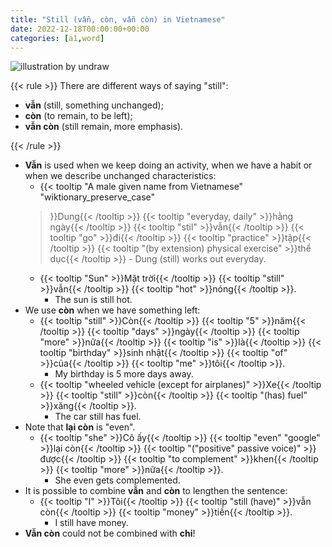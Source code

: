 ```yaml
---
title: "Still (vẫn, còn, vẫn còn) in Vietnamese"
date: 2022-12-18T00:00:00+00:00
categories: [a1,word]
---
```


![illustration by undraw](/images/undraw_Percentages_re_a1ao.png)

{{< rule >}}
There are different ways of saying "still":

- **vẫn** (still, something unchanged);
- **còn** (to remain, to be left);
- **vẫn còn** (still remain, more emphasis).

{{< /rule >}}

- **Vẫn** is used when we keep doing an activity, when we have a habit
  or when we describe unchanged characteristics:
    - {{< tooltip
        "A male given name from Vietnamese"
        "wiktionary_preserve_case"
    >}}Dung{{< /tooltip >}}
    {{< tooltip "everyday, daily" >}}hằng ngày{{< /tooltip >}}
    {{< tooltip "stil" >}}vẫn{{< /tooltip >}}
    {{< tooltip "go" >}}đi{{< /tooltip >}}
    {{< tooltip "practice" >}}tập{{< /tooltip >}}
    {{< tooltip "(by extension) physical exercise" >}}thể dục{{< /tooltip >}}
        - Dung (still) works out everyday.
    - {{< tooltip "Sun" >}}Mặt trời{{< /tooltip >}}
    {{< tooltip "still" >}}vẫn{{< /tooltip >}}
    {{< tooltip "hot" >}}nóng{{< /tooltip >}}.
        - The sun is still hot.
- We use **còn** when we have something left:
    - {{< tooltip "still" >}}Còn{{< /tooltip >}}
      {{< tooltip "5" >}}năm{{< /tooltip >}}
      {{< tooltip "days" >}}ngày{{< /tooltip >}}
      {{< tooltip "more" >}}nữa{{< /tooltip >}}
      {{< tooltip "is" >}}là{{< /tooltip >}}
      {{< tooltip "birthday" >}}sinh nhật{{< /tooltip >}}
      {{< tooltip "of" >}}của{{< /tooltip >}}
      {{< tooltip "me" >}}tôi{{< /tooltip >}}.
        - My birthday is 5 more days away.
    - {{< tooltip "wheeled vehicle (except for airplanes)" >}}Xe{{< /tooltip >}}
      {{< tooltip "still" >}}còn{{< /tooltip >}}
      {{< tooltip "(has) fuel" >}}xăng{{< /tooltip >}}.
        - The car still has fuel.
- Note that **lại còn** is "even".
    - {{< tooltip "she" >}}Cô ấy{{< /tooltip >}}
      {{< tooltip "even" "google" >}}lại còn{{< /tooltip >}}
      {{< tooltip "(\"positive\" passive voice)" >}}được{{< /tooltip >}}
      {{< tooltip "to complement" >}}khen{{< /tooltip >}}
      {{< tooltip "more" >}}nữa{{< /tooltip >}}.
        - She even gets complemented.
- It is possible to combine **vẫn** and **còn** to lengthen the sentence:
    - {{< tooltip "I" >}}Tôi{{< /tooltip >}}
      {{< tooltip "still (have)" >}}vẫn còn{{< /tooltip >}}
      {{< tooltip "money" >}}tiền{{< /tooltip >}}.
        - I still have money.
- **Vẫn còn** could not be combined with **chỉ**!
